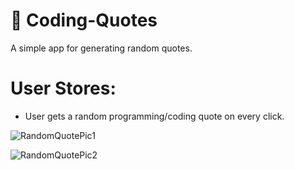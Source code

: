 # 💬 Coding-Quotes

A simple app for generating random quotes.

# User Stores: 

- User gets a random programming/coding quote on every click.

![RandomQuotePic1](https://user-images.githubusercontent.com/31965741/92002588-4cc6ac80-ed40-11ea-8a53-5b139b6a65f0.png)

![RandomQuotePic2](https://user-images.githubusercontent.com/31965741/92002601-50f2ca00-ed40-11ea-8b15-271a0b2a9af5.png)

